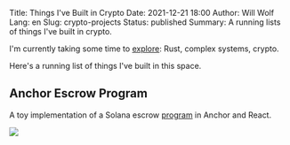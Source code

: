 Title: Things I've Built in Crypto
Date: 2021-12-21 18:00
Author: Will Wolf
Lang: en
Slug: crypto-projects
Status: published
Summary: A running lists of things I've built in crypto.

I'm currently taking some time to [explore]({filename}/life/exploring-crypto.md): Rust, complex systems, crypto.

Here's a running list of things I've built in this space.

## Anchor Escrow Program

A toy implementation of a Solana escrow [program](https://anchor-escrow-program.netlify.app/) in Anchor and React.

![](https://anchor-escrow-program.netlify.app/card_image.png)

